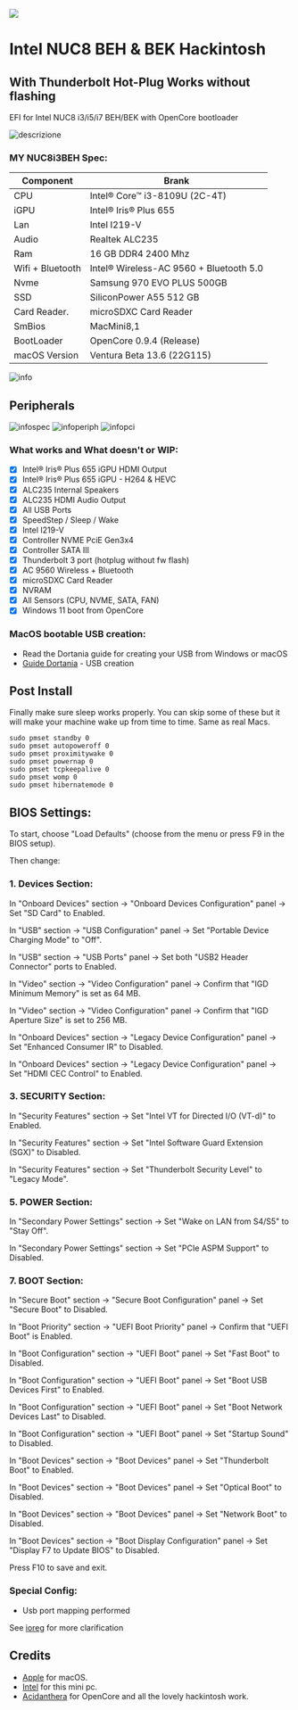 [![](https://img.shields.io/badge/EFI-Release-informational?style=flat&logo=apple&logoColor=white&color=9debeb)](https://github.com/Lorys89/Intel-NUC8-Hackintosh/releases)

# Intel NUC8 BEH & BEK Hackintosh
## With Thunderbolt Hot-Plug Works without flashing

EFI for Intel NUC8 i3/i5/i7 BEH/BEK with OpenCore bootloader

![descrizione](./Screenshot/pc.png)

### MY NUC8i3BEH Spec:

| Component        | Brank                                  |
| ---------------- | ---------------------------------------|
| CPU              | Intel® Core™ i3-8109U (2C-4T)          |
| iGPU             | Intel® Iris® Plus 655                  |
| Lan              | Intel I219-V                           |
| Audio            | Realtek ALC235                         |
| Ram              | 16 GB DDR4 2400 Mhz                    |
| Wifi + Bluetooth | Intel® Wireless-AC 9560 + Bluetooth 5.0|
| Nvme             | Samsung 970 EVO PLUS 500GB             |
| SSD              | SiliconPower A55 512 GB                |
| Card Reader.     | microSDXC Card Reader                  |
| SmBios           | MacMini8,1                             |
| BootLoader       | OpenCore 0.9.4 (Release)               |
| macOS Version    | Ventura Beta 13.6 (22G115)             |


![info](./Screenshot/INFO.png)

## Peripherals

![infospec](./Screenshot/PC-SPEC.png)
![infoperiph](./Screenshot/PERIPH.png)
![infopci](./Screenshot/PCI.png)

### What works and What doesn't or WIP:

- [x] Intel® Iris® Plus 655 iGPU HDMI Output
- [x] Intel® Iris® Plus 655 iGPU - H264 & HEVC
- [x] ALC235 Internal Speakers
- [x] ALC235 HDMI Audio Output
- [x] All USB Ports 
- [x] SpeedStep / Sleep / Wake
- [x] Intel I219-V
- [x] Controller NVME PciE Gen3x4
- [x] Controller SATA III
- [x] Thunderbolt 3 port (hotplug without fw flash)
- [x] AC 9560 Wireless + Bluetooth
- [x] microSDXC Card Reader
- [x] NVRAM
- [x] All Sensors (CPU, NVME, SATA, FAN)
- [x] Windows 11 boot from OpenCore

### MacOS bootable USB creation:
- Read the Dortania guide for creating your USB from Windows or macOS
- [Guide Dortania](https://dortania.github.io/OpenCore-Install-Guide/installer-guide/) - USB creation

## Post Install

Finally make sure sleep works properly. You can skip some of these but it will make your machine wake up from time to time. Same as real Macs.
```
sudo pmset standby 0
sudo pmset autopoweroff 0 
sudo pmset proximitywake 0
sudo pmset powernap 0 
sudo pmset tcpkeepalive 0
sudo pmset womp 0
sudo pmset hibernatemode 0
```

## BIOS Settings:
To start, choose "Load Defaults" (choose from the menu or press F9 in the BIOS setup).

Then change:

### 1. Devices Section:

In "Onboard Devices" section → "Onboard Devices Configuration" panel → Set "SD Card" to Enabled.

In "USB" section → "USB Configuration" panel → Set "Portable Device Charging Mode" to "Off".

In "USB" section → "USB Ports" panel → Set both "USB2 Header Connector" ports to Enabled.

In "Video" section → "Video Configuration" panel → Confirm that "IGD Minimum Memory" is set as 64 MB.

In "Video" section → "Video Configuration" panel → Confirm that "IGD Aperture Size" is set to 256 MB.

In "Onboard Devices" section → "Legacy Device Configuration" panel → Set "Enhanced Consumer IR" to Disabled.

In "Onboard Devices" section → "Legacy Device Configuration" panel → Set "HDMI CEC Control" to Enabled.

### 3. SECURITY Section:

In "Security Features" section → Set "Intel VT for Directed I/O (VT-d)" to Enabled.

In "Security Features" section → Set "Intel Software Guard Extension (SGX)" to Disabled.

In "Security Features" section → Set "Thunderbolt Security Level" to "Legacy Mode".

### 5. POWER Section:

In "Secondary Power Settings" section → Set "Wake on LAN from S4/S5" to "Stay Off".

In "Secondary Power Settings" section → Set "PCIe ASPM Support" to Disabled.

### 7. BOOT Section:

In "Secure Boot" section → "Secure Boot Configuration" panel → Set "Secure Boot" to Disabled.

In "Boot Priority" section → "UEFI Boot Priority" panel → Confirm that "UEFI Boot" is Enabled.

In "Boot Configuration" section → "UEFI Boot" panel → Set "Fast Boot" to Disabled.

In "Boot Configuration" section → "UEFI Boot" panel → Set "Boot USB Devices First" to Enabled.

In "Boot Configuration" section → "UEFI Boot" panel → Set "Boot Network Devices Last" to Disabled.

In "Boot Configuration" section → "UEFI Boot" panel → Set "Startup Sound" to Disabled.

In "Boot Devices" section → "Boot Devices" panel → Set "Thunderbolt Boot" to Enabled.

In "Boot Devices" section → "Boot Devices" panel → Set "Optical Boot" to Disabled.

In "Boot Devices" section → "Boot Devices" panel → Set "Network Boot" to Disabled.

In "Boot Devices" section → "Boot Display Configuration" panel → Set "Display F7 to Update BIOS" to Disabled.

Press F10 to save and exit.

### Special Config:

- Usb port mapping performed


See [ioreg](https://raw.githubusercontent.com/Lorys89/Intel-NUC8-Hackintosh/main/IOREG-MacMini8%2C1.ioreg) for more clarification

## Credits

- [Apple](https://apple.com) for macOS.
- [Intel](https://www.intel.it/content/www/it/it/products/details/nuc.html) for this mini pc.
- [Acidanthera](https://github.com/acidanthera) for OpenCore and all the lovely hackintosh work.
